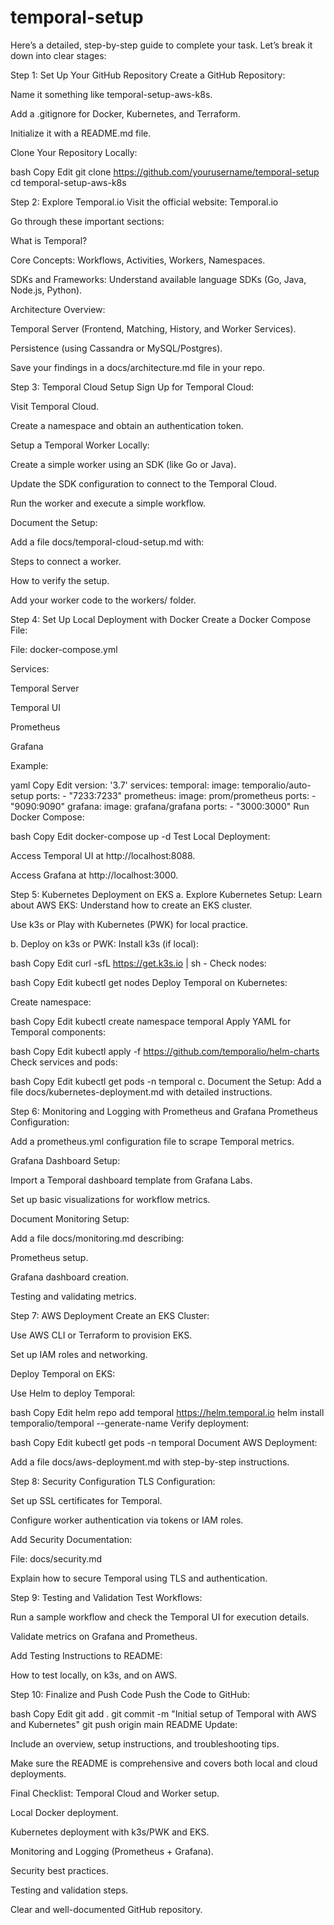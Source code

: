 # temporal-setup
Here’s a detailed, step-by-step guide to complete your task. Let’s break it down into clear stages:

Step 1: Set Up Your GitHub Repository
Create a GitHub Repository:

Name it something like temporal-setup-aws-k8s.

Add a .gitignore for Docker, Kubernetes, and Terraform.

Initialize it with a README.md file.

Clone Your Repository Locally:

bash
Copy
Edit
git clone https://github.com/yourusername/temporal-setup
cd temporal-setup-aws-k8s

Step 2: Explore Temporal.io
Visit the official website: Temporal.io

Go through these important sections:

What is Temporal?

Core Concepts: Workflows, Activities, Workers, Namespaces.

SDKs and Frameworks: Understand available language SDKs (Go, Java, Node.js, Python).

Architecture Overview:

Temporal Server (Frontend, Matching, History, and Worker Services).

Persistence (using Cassandra or MySQL/Postgres).

Save your findings in a docs/architecture.md file in your repo.

Step 3: Temporal Cloud Setup
Sign Up for Temporal Cloud:

Visit Temporal Cloud.

Create a namespace and obtain an authentication token.

Setup a Temporal Worker Locally:

Create a simple worker using an SDK (like Go or Java).

Update the SDK configuration to connect to the Temporal Cloud.

Run the worker and execute a simple workflow.

Document the Setup:

Add a file docs/temporal-cloud-setup.md with:

Steps to connect a worker.

How to verify the setup.

Add your worker code to the workers/ folder.

Step 4: Set Up Local Deployment with Docker
Create a Docker Compose File:

File: docker-compose.yml

Services:

Temporal Server

Temporal UI

Prometheus

Grafana

Example:

yaml
Copy
Edit
version: '3.7'
services:
  temporal:
    image: temporalio/auto-setup
    ports:
      - "7233:7233"
  prometheus:
    image: prom/prometheus
    ports:
      - "9090:9090"
  grafana:
    image: grafana/grafana
    ports:
      - "3000:3000"
Run Docker Compose:

bash
Copy
Edit
docker-compose up -d
Test Local Deployment:

Access Temporal UI at http://localhost:8088.

Access Grafana at http://localhost:3000.

Step 5: Kubernetes Deployment on EKS
a. Explore Kubernetes Setup:
Learn about AWS EKS: Understand how to create an EKS cluster.

Use k3s or Play with Kubernetes (PWK) for local practice.

b. Deploy on k3s or PWK:
Install k3s (if local):

bash
Copy
Edit
curl -sfL https://get.k3s.io | sh -
Check nodes:

bash
Copy
Edit
kubectl get nodes
Deploy Temporal on Kubernetes:

Create namespace:

bash
Copy
Edit
kubectl create namespace temporal
Apply YAML for Temporal components:

bash
Copy
Edit
kubectl apply -f https://github.com/temporalio/helm-charts
Check services and pods:

bash
Copy
Edit
kubectl get pods -n temporal
c. Document the Setup:
Add a file docs/kubernetes-deployment.md with detailed instructions.

Step 6: Monitoring and Logging with Prometheus and Grafana
Prometheus Configuration:

Add a prometheus.yml configuration file to scrape Temporal metrics.

Grafana Dashboard Setup:

Import a Temporal dashboard template from Grafana Labs.

Set up basic visualizations for workflow metrics.

Document Monitoring Setup:

Add a file docs/monitoring.md describing:

Prometheus setup.

Grafana dashboard creation.

Testing and validating metrics.

Step 7: AWS Deployment
Create an EKS Cluster:

Use AWS CLI or Terraform to provision EKS.

Set up IAM roles and networking.

Deploy Temporal on EKS:

Use Helm to deploy Temporal:

bash
Copy
Edit
helm repo add temporal https://helm.temporal.io
helm install temporalio/temporal --generate-name
Verify deployment:

bash
Copy
Edit
kubectl get pods -n temporal
Document AWS Deployment:

Add a file docs/aws-deployment.md with step-by-step instructions.

Step 8: Security Configuration
TLS Configuration:

Set up SSL certificates for Temporal.

Configure worker authentication via tokens or IAM roles.

Add Security Documentation:

File: docs/security.md

Explain how to secure Temporal using TLS and authentication.

Step 9: Testing and Validation
Test Workflows:

Run a sample workflow and check the Temporal UI for execution details.

Validate metrics on Grafana and Prometheus.

Add Testing Instructions to README:

How to test locally, on k3s, and on AWS.

Step 10: Finalize and Push Code
Push the Code to GitHub:

bash
Copy
Edit
git add .
git commit -m "Initial setup of Temporal with AWS and Kubernetes"
git push origin main
README Update:

Include an overview, setup instructions, and troubleshooting tips.

Make sure the README is comprehensive and covers both local and cloud deployments.

Final Checklist:
 Temporal Cloud and Worker setup.

 Local Docker deployment.

 Kubernetes deployment with k3s/PWK and EKS.

 Monitoring and Logging (Prometheus + Grafana).

 Security best practices.

 Testing and validation steps.

 Clear and well-documented GitHub repository.
